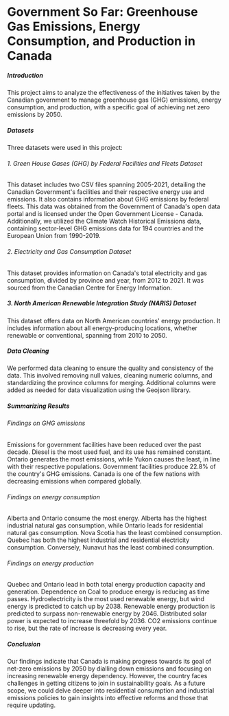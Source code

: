 # Government So Far: Greenhouse Gas Emissions, Energy Consumption, and Production in Canada

##### Introduction

This project aims to analyze the effectiveness of the initiatives taken by the Canadian government to manage greenhouse gas (GHG) emissions, energy consumption, and production, with a specific goal of achieving net zero emissions by 2050.

##### Datasets

Three datasets were used in this project:

###### 1. Green House Gases (GHG) by Federal Facilities and Fleets Dataset
This dataset includes two CSV files spanning 2005-2021, detailing the Canadian Government's facilities and their respective energy use and emissions. It also contains information about GHG emissions by federal fleets. This data was obtained from the Government of Canada's open data portal and is licensed under the Open Government License - Canada. Additionally, we utilized the Climate Watch Historical Emissions data, containing sector-level GHG emissions data for 194 countries and the European Union from 1990-2019.

###### 2. Electricity and Gas Consumption Dataset
This dataset provides information on Canada's total electricity and gas consumption, divided by province and year, from 2012 to 2021. It was sourced from the Canadian Centre for Energy Information.

##### 3. North American Renewable Integration Study (NARIS) Dataset
This dataset offers data on North American countries' energy production. It includes information about all energy-producing locations, whether renewable or conventional, spanning from 2010 to 2050.

##### Data Cleaning

We performed data cleaning to ensure the quality and consistency of the data. This involved removing null values, cleaning numeric columns, and standardizing the province columns for merging. Additional columns were added as needed for data visualization using the Geojson library.

##### Summarizing Results
###### Findings on GHG emissions
Emissions for government facilities have been reduced over the past decade.
Diesel is the most used fuel, and its use has remained constant.
Ontario generates the most emissions, while Yukon causes the least, in line with their respective populations.
Government facilities produce 22.8% of the country's GHG emissions.
Canada is one of the few nations with decreasing emissions when compared globally.
###### Findings on energy consumption
Alberta and Ontario consume the most energy.
Alberta has the highest industrial natural gas consumption, while Ontario leads for residential natural gas consumption. Nova Scotia has the least combined consumption.
Quebec has both the highest industrial and residential electricity consumption. Conversely, Nunavut has the least combined consumption.
###### Findings on energy production
Quebec and Ontario lead in both total energy production capacity and generation.
Dependence on Coal to produce energy is reducing as time passes.
Hydroelectricity is the most used renewable energy, but wind energy is predicted to catch up by 2038.
Renewable energy production is predicted to surpass non-renewable energy by 2046.
Distributed solar power is expected to increase threefold by 2036.
CO2 emissions continue to rise, but the rate of increase is decreasing every year.

##### Conclusion

Our findings indicate that Canada is making progress towards its goal of net-zero emissions by 2050 by dialling down emissions and focusing on increasing renewable energy dependency. However, the country faces challenges in getting citizens to join in sustainability goals. As a future scope, we could delve deeper into residential consumption and industrial emissions policies to gain insights into effective reforms and those that require updating.

